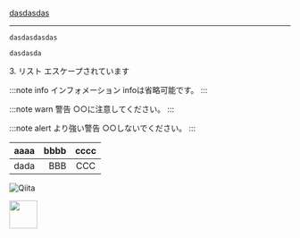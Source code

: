 [dasdasdas](https://example.com)

---

```
dasdasdasdas
```
`dasdasda`

3\. リスト
エスケープされています

:::note info
インフォメーション
infoは省略可能です。
:::

:::note warn
警告
○○に注意してください。
:::

:::note alert
より強い警告
○○しないでください。
:::

| aaaa | bbbb | cccc |
| :----: | ----: | :----: |
| dada | BBB | CCC

![Qiita](https://qiita-image-store.s3.amazonaws.com/0/45617/015bd058-7ea0-e6a5-b9cb-36a4fb38e59c.png)

<img width="50" src="https://qiita-image-store.s3.amazonaws.com/0/45617/015bd058-7ea0-e6a5-b9cb-36a4fb38e59c.png">
